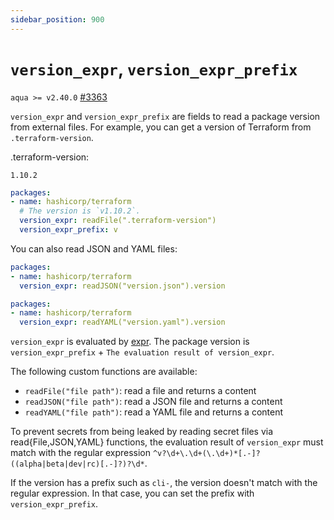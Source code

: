 ```yaml
---
sidebar_position: 900
---
```


# `version_expr`, `version_expr_prefix`

`aqua >= v2.40.0` [#3363](https://github.com/aquaproj/aqua/pull/3363)

`version_expr` and `version_expr_prefix` are fields to read a package version from external files.
For example, you can get a version of Terraform from `.terraform-version`.

.terraform-version:

```
1.10.2
```

```yaml
packages:
- name: hashicorp/terraform
  # The version is `v1.10.2`.
  version_expr: readFile(".terraform-version")
  version_expr_prefix: v
```

You can also read JSON and YAML files:

```yaml
packages:
- name: hashicorp/terraform
  version_expr: readJSON("version.json").version
```

```yaml
packages:
- name: hashicorp/terraform
  version_expr: readYAML("version.yaml").version
```

`version_expr` is evaluated by [expr](https://expr-lang.org/docs/language-definition).
The package version is `version_expr_prefix` + `The evaluation result of version_expr`.

The following custom functions are available:

- `readFile("file path")`: read a file and returns a content
- `readJSON("file path")`: read a JSON file and returns a content 
- `readYAML("file path")`: read a YAML file and returns a content 

To prevent secrets from being leaked by reading secret files via read{File,JSON,YAML} functions, the evaluation result of `version_expr` must match with the regular expression `^v?\d+\.\d+(\.\d+)*[.-]?((alpha|beta|dev|rc)[.-]?)?\d*`.

If the version has a prefix such as `cli-`, the version doesn't match with the regular expression.
In that case, you can set the prefix with `version_expr_prefix`.
